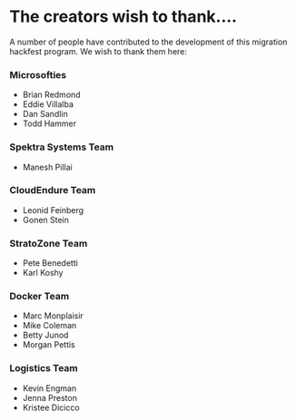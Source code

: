 # The creators wish to thank....

A number of people have contributed to the development of this migration hackfest program. We wish to thank them here:

### Microsofties
* Brian Redmond
* Eddie Villalba
* Dan Sandlin
* Todd Hammer

### Spektra Systems Team
* Manesh Pillai

### CloudEndure Team
* Leonid Feinberg
* Gonen Stein

### StratoZone Team
* Pete Benedetti 
* Karl Koshy

### Docker Team
* Marc Monplaisir
* Mike Coleman
* Betty Junod
* Morgan Pettis

### Logistics Team
* Kevin Engman
* Jenna Preston
* Kristee Dicicco


